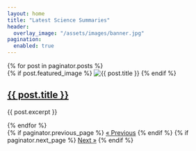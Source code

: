 ```yaml
---
layout: home
title: "Latest Science Summaries"
header:
  overlay_image: "/assets/images/banner.jpg"
pagination:
  enabled: true
---
```


<div class="news-container">
  {% for post in paginator.posts %}
    <article class="news-item">
      {% if post.featured_image %}
        <img src="{{ post.featured_image }}" alt="{{ post.title }}">
      {% endif %}
      <h2><a href="{{ post.url }}">{{ post.title }}</a></h2>
      <p>{{ post.excerpt }}</p>
    </article>
  {% endfor %}
</div>

<!-- Pagination -->
<div class="pagination">
  {% if paginator.previous_page %}
    <a href="{{ paginator.previous_page_path }}" class="prev">« Previous</a>
  {% endif %}
  {% if paginator.next_page %}
    <a href="{{ paginator.next_page_path }}" class="next">Next »</a>
  {% endif %}
</div>
